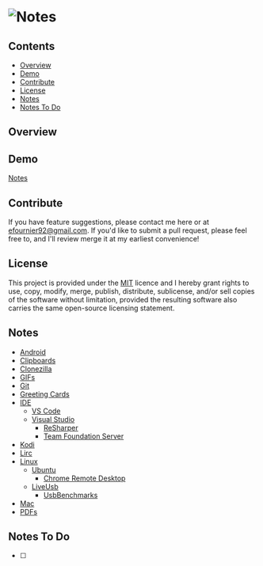 # ![Notes](https://raw.githubusercontent.com/efournier92/Notes/master/Notes.png)

## Contents
- [Overview](#overview)
- [Demo](#demo)
- [Contribute](#contribute)
- [License](#license)
- [Notes](#features)
- [Notes To Do](#features-to-do)

## Overview

## Demo
[Notes](efournier92.com/Notes)

## Contribute
If you have feature suggestions, please contact me here or at efournier92@gmail.com. If you'd like to submit a pull request, please feel free to, and I'll review merge it at my earliest convenience!

## License
This project is provided under the [MIT](https://opensource.org/licenses/MIT) licence and I hereby grant rights to use, copy, modify, merge, publish, distribute, sublicense, and/or sell copies of the software without limitation, provided the resulting software also carries the same open-source licensing statement.

## Notes
- [Android](https://raw.githubusercontent.com/efournier92/Notes/master/Android/Android.md)
- [Clipboards](https://raw.githubusercontent.com/efournier92/Notes/master/Clipboards/Clipboards.md)
- [Clonezilla](https://github.com/efournier92/Notes/blob/master/Clonezilla/Clonezilla.md)
- [GIFs](https://github.com/efournier92/Notes/blob/master/Gifs/Gifs.md)
- [Git](https://github.com/efournier92/Notes/blob/master/Git/Git.md)
- [Greeting Cards](https://github.com/efournier92/Notes/blob/master/GreetingCards/GreetingCards.md)
- [IDE](https://github.com/efournier92/Notes/blob/master/IDE/IDE.md)
  - [VS Code](https://github.com/efournier92/Notes/blob/master/IDE/VsCode/VsCode.md)
  - [Visual Studio](https://github.com/efournier92/Notes/blob/master/IDE/VisualStudio/VisualStudio.md)
    - [ReSharper](https://github.com/efournier92/Notes/blob/master/IDE/VisualStudio/ReSharper/ReSharper.md)
    - [Team Foundation Server](https://github.com/efournier92/Notes/blob/master/IDE/VisualStudio/TFS/TFS.md)
- [Kodi](https://github.com/efournier92/Notes/blob/master/Kodi/Kodi.md)
- [Lirc](https://github.com/efournier92/Notes/blob/master/Lirc/Lirc.md)
- [Linux](https://github.com/efournier92/Notes/blob/master/Linux/Linux.md)
  - [Ubuntu](https://github.com/efournier92/Notes/blob/master/Linux/Ubuntu/Ubuntu.md)
    - [Chrome Remote Desktop](https://github.com/efournier92/Notes/blob/master/Linux/Ubuntu/ChromeRemoteDesktop.md)
  - [LiveUsb](https://github.com/efournier92/Notes/blob/master/LiveUsb/LiveUsb.md)
    - [UsbBenchmarks](https://github.com/efournier92/Notes/blob/master/LiveUsb/UsbBenchmarks.md)
- [Mac](https://github.com/efournier92/Notes/blob/master/Mac/Mac.md)
- [PDFs](https://github.com/efournier92/Notes/blob/master/Pdfs/Pdfs.md)

## Notes To Do
- [ ] 


